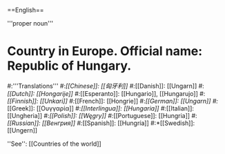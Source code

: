 ==English==

'''proper noun'''

# Country in Europe. Official name: Republic of Hungary.
#:'''Translations'''
#:*[[Chinese]]: [[匈牙利]]
#:*[[Danish]]: [[Ungarn]]
#:*[[Dutch]]: [[Hongarije]]
#:*[[Esperanto]]: [[Hungario]], [[Hungarujo]]
#:*[[Finnish]]: [[Unkari]]
#:*[[French]]: [[Hongrie]]
#:*[[German]]: [[Ungarn]]
#:*[[Greek]]: [[Ουγγαρία]]
#:*[[Interlingua]]: [[Hungaria]]
#:*[[Italian]]: [[Ungheria]]
#:*[[Polish]]: [[Węgry]]
#:*[[Portuguese]]: [[Hungria]]
#:*[[Russian]]: [[Венгрия]]
#:*[[Spanish]]: [[Hungría]]
#:*[[Swedish]]: [[Ungern]]

''See'': [[Countries of the world]]